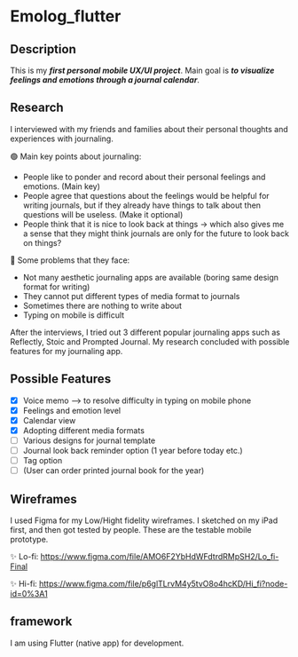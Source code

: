 # Emolog_flutter

## Description
This is my ***first personal mobile UX/UI project***. Main goal is ***to visualize feelings and emotions through a journal calendar***.

## Research
I interviewed with my friends and families about their personal thoughts and experiences with journaling.

🟢 Main key points about journaling:
- People like to ponder and record about their personal feelings and emotions. (Main key) 
- People agree that questions about the feelings would be helpful for writing journals, but if they already have things to talk about then questions will be useless. (Make it optional) 
- People think that it is nice to look back at things → which also gives me a sense that they might think journals are only for the future to look back on things?

🔴 Some problems that they face:
- Not many aesthetic journaling apps are available (boring same design format for writing)
- They cannot put different types of media format to journals
- Sometimes there are nothing to write about
- Typing on mobile is difficult

After the interviews, I tried out 3 different popular journaling apps such as Reflectly, Stoic and Prompted Journal.
My research concluded with possible features for my journaling app.

## Possible Features
- [x] Voice memo --> to resolve difficulty in typing on mobile phone
- [x] Feelings and emotion level
- [x] Calendar view
- [x] Adopting different media formats
- [ ] Various designs for journal template
- [ ] Journal look back reminder option (1 year before today etc.)
- [ ] Tag option
- [ ] (User can order printed journal book for the year)

## Wireframes
I used Figma for my Low/Hight fidelity wireframes. I sketched on my iPad first, and then got tested by people.
These are the testable mobile prototype.

✨ Lo-fi: https://www.figma.com/file/AMO6F2YbHdWFdtrdRMpSH2/Lo_fi-Final

✨ Hi-fi: https://www.figma.com/file/p6glTLrvM4y5tvO8o4hcKD/Hi_fi?node-id=0%3A1

## framework
I am using Flutter (native app) for development.
